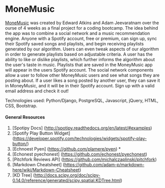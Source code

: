 # MoneMusic
[MoneMusic](moneymusic.co) was created by Edward Atkins and Adam Jeevaratnam over the ourse of 4 weeks as a final project for a coding bootcamp.  The idea behind the app was to combine a social network and a music recommendation engine.  Anyone with a Spotify account, free or premium, can sign up, sync their Spotify saved songs and playlists, and begin receiving playlists generated by our algorithm.  Users can even tweak aspects of our algorithm in order to generate playlists based on adjustable criteria.  A user has the ability to like or dislike playlists, which further informs the algorithm about the user's taste in music.  Playlists that are saved in the MoneyMusic app will appear in the users Spotify account.  The social network components allow a user to follow other MoneyMusic users and see what songs they are posting about.  If a user likes a song posted by another user, they can save it in MoneyMusic, and it will be in their Spotify account.  Sign up with a valid email address and check it out!

Technologies used: Python/Django, PostgreSQL, Javascript, jQuery, HTML, CSS, Bootstrap. 


#### General Resources
1. [Spotipy Docs] (http://spotipy.readthedocs.org/en/latest/#examples)
2. [Spotify Play Button Widget] (https://developer.spotify.com/technologies/widgets/spotify-play-button/)
3. [Echnoest Pyen] (https://github.com/plamere/pyen) *
4. [Echonest pyechonest] (https://github.com/echonest/pyechonest)
5. [Pitchfork Reviews API] (https://github.com/michalczaplinski/pitchfork)
5. [Markdown Cheatsheet] (https://github.com/adam-p/markdown-here/wiki/Markdown-Cheatsheet)
6. [KD Tree] (http://docs.scipy.org/doc/scipy-0.14.0/reference/generated/scipy.spatial.KDTree.html)
